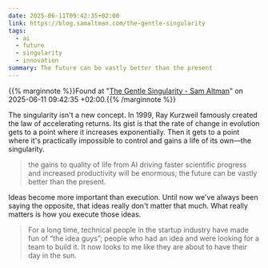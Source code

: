 ```yaml
---
date: 2025-06-11T09:42:35+02:00
link: https://blog.samaltman.com/the-gentle-singularity
tags:
  - ai
  - future
  - singularity
  - innovation
summary: The future can be vastly better than the present
---
```

{{% marginnote %}}Found at "[The Gentle Singularity - Sam Altman](https://web.archive.org/web/20250611094235/https://blog.samaltman.com/the-gentle-singularity)" on 2025-06-11 09:42:35 +02:00.{{% /marginnote %}}

The singularity isn't a new concept. In 1999, Ray Kurzweil famously created the law of accelerating returns. Its gist is that the rate of change in evolution gets to a point where it increases exponentially. Then it gets to a point where it's practically impossible to control and gains a life of its own—the singularity.

> the gains to quality of life from AI driving faster scientific progress and increased productivity will be enormous; the future can be vastly better than the present.

Ideas become more important than execution. Until now we've always been saying the opposite, that ideas really don't matter that much. What really matters is how you execute those ideas.

> For a long time, technical people in the startup industry have made fun of “the idea guys”; people who had an idea and were looking for a team to build it. It now looks to me like they are about to have their day in the sun.